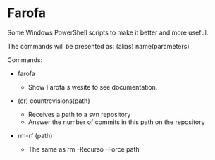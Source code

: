 Farofa
======

Some Windows PowerShell scripts to make it better and more useful.

The commands will be presented as: (alias) name(parameters)

Commands:
* farofa
	* Show Farofa's wesite to see documentation.

* (cr) countrevisions(path) 
	* Receives a path to a svn repository
	* Answer the number of commits in this path on the repository

* rm-rf (path)
	* The same as rm -Recurso -Force path
	
